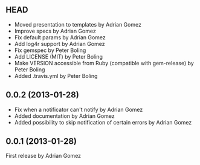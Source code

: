 ## HEAD
- Moved presentation to templates by Adrian Gomez
- Improve specs by Adrian Gomez
- Fix default params by Adrian Gomez
- Add log4r support by Adrian Gomez
- Fix gemspec by Peter Boling
- Add LICENSE (MIT) by Peter Boling
- Make VERSION accessible from Ruby (compatible with gem-release) by Peter Boling
- Added .travis.yml by Peter Boling

## 0.0.2 (2013-01-28)
- Fix when a notificator can't notify by Adrian Gomez
- Added documentation by Adrian Gomez
- Added possibility to skip notification of certain errors by Adrian Gomez

## 0.0.1 (2013-01-28)

First release by Adrian Gomez
